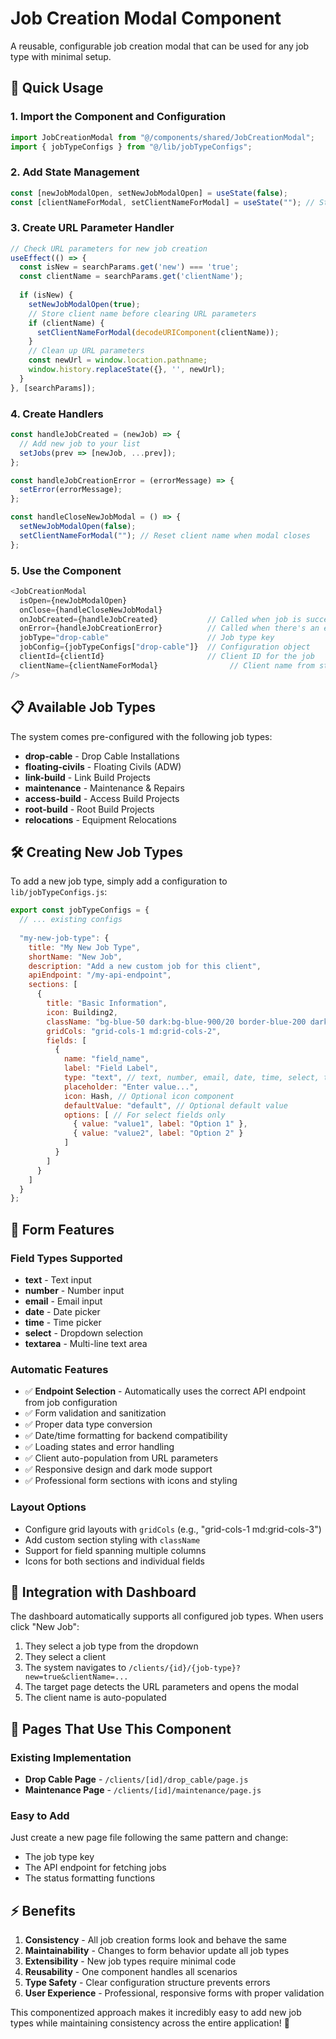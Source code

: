 # Job Creation Modal Component

A reusable, configurable job creation modal that can be used for any job type with minimal setup.

## 🚀 Quick Usage

### 1. Import the Component and Configuration

```javascript
import JobCreationModal from "@/components/shared/JobCreationModal";
import { jobTypeConfigs } from "@/lib/jobTypeConfigs";
```

### 2. Add State Management

```javascript
const [newJobModalOpen, setNewJobModalOpen] = useState(false);
const [clientNameForModal, setClientNameForModal] = useState(""); // Store client name from URL
```

### 3. Create URL Parameter Handler

```javascript
// Check URL parameters for new job creation
useEffect(() => {
  const isNew = searchParams.get('new') === 'true';
  const clientName = searchParams.get('clientName');
  
  if (isNew) {
    setNewJobModalOpen(true);
    // Store client name before clearing URL parameters
    if (clientName) {
      setClientNameForModal(decodeURIComponent(clientName));
    }
    // Clean up URL parameters
    const newUrl = window.location.pathname;
    window.history.replaceState({}, '', newUrl);
  }
}, [searchParams]);
```

### 4. Create Handlers

```javascript
const handleJobCreated = (newJob) => {
  // Add new job to your list
  setJobs(prev => [newJob, ...prev]);
};

const handleJobCreationError = (errorMessage) => {
  setError(errorMessage);
};

const handleCloseNewJobModal = () => {
  setNewJobModalOpen(false);
  setClientNameForModal(""); // Reset client name when modal closes
};
```

### 5. Use the Component

```javascript
<JobCreationModal
  isOpen={newJobModalOpen}
  onClose={handleCloseNewJobModal}
  onJobCreated={handleJobCreated}           // Called when job is successfully created
  onError={handleJobCreationError}          // Called when there's an error
  jobType="drop-cable"                      // Job type key
  jobConfig={jobTypeConfigs["drop-cable"]}  // Configuration object
  clientId={clientId}                       // Client ID for the job
  clientName={clientNameForModal}                // Client name from stored state
/>
```

## 📋 Available Job Types

The system comes pre-configured with the following job types:

- **drop-cable** - Drop Cable Installations
- **floating-civils** - Floating Civils (ADW)  
- **link-build** - Link Build Projects
- **maintenance** - Maintenance & Repairs
- **access-build** - Access Build Projects
- **root-build** - Root Build Projects
- **relocations** - Equipment Relocations

## 🛠 Creating New Job Types

To add a new job type, simply add a configuration to `lib/jobTypeConfigs.js`:

```javascript
export const jobTypeConfigs = {
  // ... existing configs
  
  "my-new-job-type": {
    title: "My New Job Type",
    shortName: "New Job",
    description: "Add a new custom job for this client",
    apiEndpoint: "/my-api-endpoint",
    sections: [
      {
        title: "Basic Information",
        icon: Building2,
        className: "bg-blue-50 dark:bg-blue-900/20 border-blue-200 dark:border-blue-700",
        gridCols: "grid-cols-1 md:grid-cols-2",
        fields: [
          {
            name: "field_name",
            label: "Field Label",
            type: "text", // text, number, email, date, time, select, textarea
            placeholder: "Enter value...",
            icon: Hash, // Optional icon component
            defaultValue: "default", // Optional default value
            options: [ // For select fields only
              { value: "value1", label: "Option 1" },
              { value: "value2", label: "Option 2" }
            ]
          }
        ]
      }
    ]
  }
};
```

## 🎨 Form Features

### Field Types Supported
- **text** - Text input
- **number** - Number input  
- **email** - Email input
- **date** - Date picker
- **time** - Time picker
- **select** - Dropdown selection
- **textarea** - Multi-line text area

### Automatic Features
- ✅ **Endpoint Selection** - Automatically uses the correct API endpoint from job configuration
- ✅ Form validation and sanitization
- ✅ Proper data type conversion
- ✅ Date/time formatting for backend compatibility
- ✅ Loading states and error handling
- ✅ Client auto-population from URL parameters
- ✅ Responsive design and dark mode support
- ✅ Professional form sections with icons and styling

### Layout Options
- Configure grid layouts with `gridCols` (e.g., "grid-cols-1 md:grid-cols-3")
- Add custom section styling with `className`
- Support for field spanning multiple columns
- Icons for both sections and individual fields

## 🔗 Integration with Dashboard

The dashboard automatically supports all configured job types. When users click "New Job":

1. They select a job type from the dropdown
2. They select a client
3. The system navigates to `/clients/{id}/{job-type}?new=true&clientName=...`
4. The target page detects the URL parameters and opens the modal
5. The client name is auto-populated

## 📱 Pages That Use This Component

### Existing Implementation
- **Drop Cable Page** - `/clients/[id]/drop_cable/page.js`
- **Maintenance Page** - `/clients/[id]/maintenance/page.js`

### Easy to Add
Just create a new page file following the same pattern and change:
- The job type key
- The API endpoint for fetching jobs
- The status formatting functions

## ⚡ Benefits

1. **Consistency** - All job creation forms look and behave the same
2. **Maintainability** - Changes to form behavior update all job types
3. **Extensibility** - New job types require minimal code
4. **Reusability** - One component handles all scenarios
5. **Type Safety** - Clear configuration structure prevents errors
6. **User Experience** - Professional, responsive forms with proper validation

This componentized approach makes it incredibly easy to add new job types while maintaining consistency across the entire application! 🎉